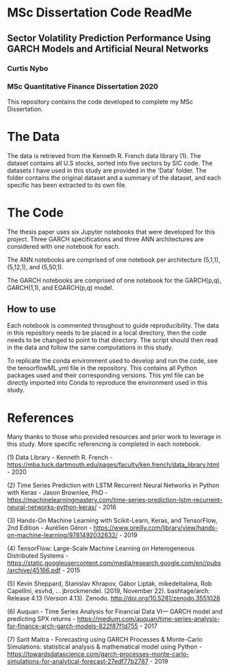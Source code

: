 # MSc Dissertation Code ReadMe

## Sector Volatility Prediction Performance Using GARCH Models and Artificial Neural Networks
### Curtis Nybo
### MSc Quantitative Finance Dissertation 2020

This repository contains the code developed to complete my MSc Dissertation. 

# The Data
The data is retrieved from the Kenneth R. French data library (1). The dataset contains all U.S stocks, sorted into five sectors by SIC code. The datasets I have used in this study are provided in the 'Data' folder. The folder contains the original dataset and a summary of the dataset, and each specific has been extracted to its own file. 

# The Code
The thesis paper uses six Jupyter notebooks that were developed for this project. Three GARCH specifications and three ANN architectures are considered with one notebook for each. 

The ANN notebooks are comprised of one notebook per architecture (5,1,1), (5,12,1), and (5,50,1).

The GARCH notebooks are comprised of one notebook for the GARCH(p,q), GARCH(1,1), and EGARCH(p,q) model.

 ## How to use
Each notebook is commented throughout to guide reproducibility. The data in this repository needs to be placed in a local directory, then the code needs to be changed to point to that directory. The script should then read in the data and follow the same computations in this study. 

To replicate the conda environment used to develop and run the code, see the tensorflowML.yml file in the repository. This contains all Python packages used and their corresponding versions. This yml file can be directly imported into Conda to reproduce the environment used in this study.

# References
Many thanks to those who provided resources and prior work to leverage in this study. More specific referencing is completed in each notebook. 

(1) Data Library - Kenneth R. French - https://mba.tuck.dartmouth.edu/pages/faculty/ken.french/data_library.html - 2020

(2) Time Series Prediction with LSTM Recurrent Neural Networks in Python with Keras - Jason Brownlee, PhD - https://machinelearningmastery.com/time-series-prediction-lstm-recurrent-neural-networks-python-keras/ - 2016

(3) Hands-On Machine Learning with Scikit-Learn, Keras, and TensorFlow, 2nd Edition - Aurélien Géron - https://www.oreilly.com/library/view/hands-on-machine-learning/9781492032632/ - 2019

(4) TensorFlow: Large-Scale Machine Learning on Heterogeneous Distributed Systems - https://static.googleusercontent.com/media/research.google.com/en//pubs/archive/45166.pdf - 2015

(5) Kevin Sheppard, Stanislav Khrapov, Gábor Lipták, mikedeltalima, Rob Capellini, esvhd, … jbrockmendel. (2019, November 22). bashtage/arch: Release 4.13 (Version 4.13). Zenodo. http://doi.org/10.5281/zenodo.3551028

(6) Auquan - Time Series Analysis for Financial Data VI— GARCH model and predicting SPX returns - https://medium.com/auquan/time-series-analysis-for-finance-arch-garch-models-822f87f1d755 - 2017

(7) Sarit Maitra - Forecasting using GARCH Processes & Monte-Carlo Simulations: statistical analysis & mathematical model using Python - https://towardsdatascience.com/garch-processes-monte-carlo-simulations-for-analytical-forecast-27edf77b2787 - 2019